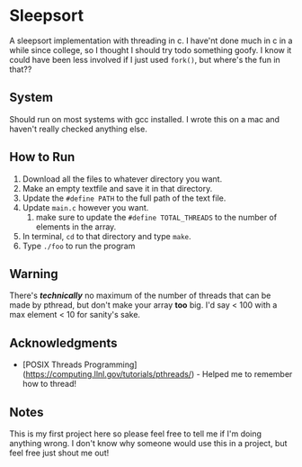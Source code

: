 # Sleepsort

A sleepsort implementation with threading in c. I have'nt done much in c in a while since college,
so I thought I should try todo something goofy. I know it could have been less involved if I just
used `fork()`, but where's the fun in that??

## System

Should run on most systems with gcc installed. I wrote this on a mac and haven't really checked anything
else.

## How to Run

1. Download all the files to whatever directory you want.
2. Make an empty textfile and save it in that directory.
3. Update the `#define PATH` to the full path of the text file.
4. Update `main.c` however you want.
    1. make sure to update the `#define TOTAL_THREADS` to the number of elements in the array.
5. In terminal, `cd` to that directory and type `make`.
6. Type `./foo` to run the program


## Warning

There's ***technically*** no maximum of the number of threads that can be made by pthread, but don't 
make your array **too** big. I'd say < 100 with a max element < 10 for sanity's sake.

## Acknowledgments

* [POSIX Threads Programming] (https://computing.llnl.gov/tutorials/pthreads/) - Helped me to remember how to thread!

## Notes

This is my first project here so please feel free to tell me if I'm doing anything wrong. I don't know why someone would use 
this in a project, but feel free just shout me out!


